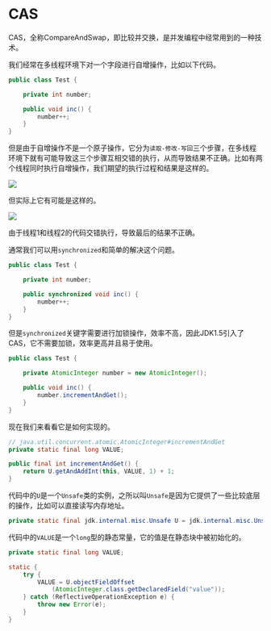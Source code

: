 # CAS

CAS，全称CompareAndSwap，即比较并交换，是并发编程中经常用到的一种技术。

我们经常在多线程环境下对一个字段进行自增操作，比如以下代码。

```java
public class Test {

    private int number;

    public void inc() {
        number++;
    }
}
```

但是由于自增操作不是一个原子操作，它分为`读取-修改-写回`三个步骤，在多线程环境下就有可能导致这三个步骤互相交错的执行，从而导致结果不正确。比如有两个线程同时执行自增操作，我们期望的执行过程和结果是这样的。

![](cas_1.png)

但实际上它有可能是这样的。

![](cas_2.png)

由于线程1和线程2的代码交错执行，导致最后的结果不正确。

通常我们可以用`synchronized`和简单的解决这个问题。

```java
public class Test {

    private int number;

    public synchronized void inc() {
        number++;
    }
}
```

但是`synchronized`关键字需要进行加锁操作，效率不高，因此JDK1.5引入了CAS，它不需要加锁，效率更高并且易于使用。

```java
public class Test {

    private AtomicInteger number = new AtomicInteger();

    public void inc() {
        number.incrementAndGet();
    }
}
```

现在我们来看看它是如何实现的。

```java
// java.util.concurrent.atomic.AtomicInteger#incrementAndGet
private static final long VALUE;

public final int incrementAndGet() {
    return U.getAndAddInt(this, VALUE, 1) + 1;
}
```

代码中的`U`是一个`Unsafe`类的实例，之所以叫`Unsafe`是因为它提供了一些比较底层的操作，比如可以直接读写内存地址。

```java
private static final jdk.internal.misc.Unsafe U = jdk.internal.misc.Unsafe.getUnsafe();
```

代码中的`VALUE`是一个`long`型的静态常量，它的值是在静态块中被初始化的。

```java
private static final long VALUE;

static {
    try {
        VALUE = U.objectFieldOffset
            (AtomicInteger.class.getDeclaredField("value"));
    } catch (ReflectiveOperationException e) {
        throw new Error(e);
    }
}
```